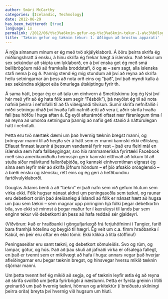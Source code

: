 ```yaml
---
author: Smári McCarthy
categories: [Icelandic, Technology]
date: 2012-06-29
has_been_twittered: [true]
language: is
permalink: /2012/06/t%c3%a6knin-gefur-og-t%c3%a6knin-tekur-1-a%c3%b0logun-a%c3%b0-brostnu-apparati/
title: 'Tæknin gefur og tæknin tekur: 1. Aðlögun að brostnu apparati'
---
```

<p class="wp-flattr-button">
  <a class="FlattrButton" style="display:none;" href="http://www.smarimccarthy.is/2012/06/t%c3%a6knin-gefur-og-t%c3%a6knin-tekur-1-a%c3%b0logun-a%c3%b0-brostnu-apparati/" title="Tæknin gefur og tæknin tekur: 1. Aðlögun að brostnu apparati" rev="flattr;uid:smarimc;language:en_GB;category:text;button:compact;">Á nýja símanum mínum er ég með tvö skjályklaborð. Á öðru þeirra skrifa ég miðlungshratt á ensku, á hinu skrifa ég frekar hægt á íslensku. Það tekur um sex sekúndur að skipta um lyklaborð, en á því enska get ég með smá bellibrögðum náð að framkalla broddstafi, ö og æ - sem sagt, alla íslenska stafi nema þ og ð. Þannig stend ég mig stundum að því að reyna að skrifa heilu setningarnar án þess að nota orð eins og “það”, því það myndi kalla á sex sekúndna skjápot eða ömurlega útskiptingu fyrir th. Á sama hátt, þegar ég er að tala um einhvern á Smettiskinnu (og ég lýsi því hér með yfir að ég hata fólk sem segir “Fésbók”), þá neyðist ég til að nota nafnið þeirra í nefnifalli til að fá viðeigandi tilvísun. Sumir skrifa nefnifallið í miðri setningu óháð því hvaða falli nafnið ætti að vera í, aðrir skrifa hvaða fall þau höfðu í huga aftan á. Ég eyði afturámóti oftast nær fáranlegum tíma í</a>
</p>

Á nýja símanum mínum er ég með tvö skjályklaborð. Á öðru þeirra skrifa ég miðlungshratt á ensku, á hinu skrifa ég frekar hægt á íslensku. Það tekur um sex sekúndur að skipta um lyklaborð, en á því enska get ég með smá bellibrögðum náð að framkalla broddstafi, ö og æ &#8211; sem sagt, alla íslenska stafi nema þ og ð. Þannig stend ég mig stundum að því að reyna að skrifa heilu setningarnar án þess að nota orð eins og “það”, því það myndi kalla á sex sekúndna skjápot eða ömurlega útskiptingu fyrir th.

Á sama hátt, þegar ég er að tala um einhvern á Smettiskinnu (og ég lýsi því hér með yfir að ég hata fólk sem segir “Fésbók”), þá neyðist ég til að nota nafnið þeirra í nefnifalli til að fá viðeigandi tilvísun. Sumir skrifa nefnifallið í miðri setningu óháð því hvaða falli nafnið ætti að vera í, aðrir skrifa hvaða fall þau höfðu í huga aftan á. Ég eyði afturámóti oftast nær fáranlegum tíma í að reyna að umorða setninguna þannig að nafið geti staðið á náttúrulegan hátt í nefnifalli.

Þetta eru tvö nærtæk dæmi um það hvernig tæknin bregst manni, og þröngvar manni til að hegða sér á hátt sem er manni kannski ekki eðlislæg. Eflaust finnast lausnir á þessum vandamál fyrir rest &#8211; það eru fleiri mál en íslenska sem hafa fallbeygingar, svo hið rammameríska fyrirtæki Facebook með sína ameríkumiðuðu heimssýn gerir kannski eitthvað að lokum til að stuða síður málvitund fallorðaþjóða, og kannski einhverntíman eignast ég síma sem leyfir mér að skrifa jöfnum höndum &#8211; ef þið afsakið orðaglensið &#8211; á bæði ensku og íslensku, rétt eins og ég geri á hefðbundnu fartölvulyklaborði.

Douglas Adams benti á að “tækni” er það nafn sem við gefum hlutum sem virka ekki. Fólk hugsar nánast aldrei um peningaseðla sem tækni, og raunar eru debetkort orðin það áreiðanleg á Íslandi að fólk er nánast hætt að hugsa um þau sem tækni &#8211; sem magnar upp pirringinn hjá fólki þegar debetkortin bila, svo ekki sé minnst á þegar maður fer í kæruleysi til lands þar sem enginn tekur við debetkorti án þess að hafa reddað sér gjaldeyri.

(Viðvörun: Það er hraðbanki í göngufjarlægð frá ferjuhöfninni í Tangier, farið bara framhjá hótelinu og beygið til hægri. Ég veit um c.a. fimm hraðbanka í Kabúl, en þeir eru oftar en ekki tómir. Ekki klikka á litla stöffinu!)

Peningaseðlar eru samt tækni, og debetkort sömuleiðis. Svo og rúm, og lampar, götur, og hús. Það að þau skuli að jafnaði virka er ofsalega fallegt, en það er tvennt sem er mikilvægt að hafa í huga: annars vegar það hverjar afleiðingarnar eru þegar tæknin bregst, og hinsvegar hversu mikið tæknin stjórnar manni.

Um þetta tvennt hef ég mikið að segja, og ef tæknin leyfir ætla ég að reyna að skrifa svolítið um þetta fyrirbrigði á næstunni. Þetta er fyrsta greinin í lítilli greinaröð um það hvernig tækni, hönnun og arkitektúr (í breiðustu skilningi þeirra orða) breyta því hvernig við hugsum um hluti.
